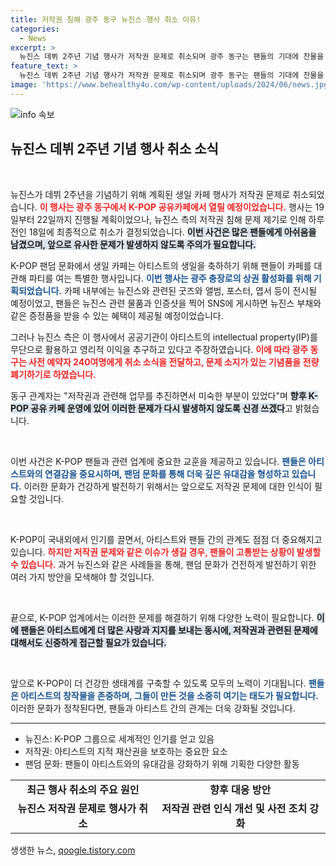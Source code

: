 ```yaml
---
title: 저작권 침해 광주 동구 뉴진스 행사 취소 이유!
categories:
  - News
excerpt: >
  뉴진스 데뷔 2주년 기념 행사가 저작권 문제로 취소되며 광주 동구는 팬들의 기대에 찬물을 끼얹었다. 기념품 폐기와 사전 예약자 통보 등 충격의 여파에 팬들은 안타까움을 감추지 못하고 있다.
feature_text: >
  뉴진스 데뷔 2주년 기념 행사가 저작권 문제로 취소되며 광주 동구는 팬들의 기대에 찬물을 끼얹었다. 기념품 폐기와 사전 예약자 통보 등 충격의 여파에 팬들은 안타까움을 감추지 못하고 있다.
image: 'https://www.behealthy4u.com/wp-content/uploads/2024/06/news.jpg'
---
```


<p><img src="https://www.behealthy4u.com/wp-content/uploads/2024/06/news.jpg" alt="info 속보" /></p>

<h2 data-ke-size="size26">뉴진스 데뷔 2주년 기념 행사 취소 소식</h2>

<p data-ke-size="size16">&nbsp;</p> 

<p>뉴진스가 데뷔 2주년을 기념하기 위해 계획된 생일 카페 행사가 저작권 문제로 취소되었습니다. <b><span style="color: #ee2323;">이 행사는 광주 동구에서 K-POP 공유카페에서 열릴 예정이었습니다.</span></b> 행사는 19일부터 22일까지 진행될 계획이었으나, 뉴진스 측의 저작권 침해 문제 제기로 인해 하루 전인 18일에 최종적으로 취소가 결정되었습니다. <b><span style="background-color: #21538527;">이번 사건은 많은 팬들에게 아쉬움을 남겼으며, 앞으로 유사한 문제가 발생하지 않도록 주의가 필요합니다.</span></b> </p>

<p>K-POP 팬덤 문화에서 생일 카페는 아티스트의 생일을 축하하기 위해 팬들이 카페를 대관해 파티를 여는 특별한 행사입니다. <b><span style="color: #1a5490;">이번 행사는 광주 충장로의 상권 활성화를 위해 기획되었습니다.</span></b> 카페 내부에는 뉴진스와 관련된 굿즈와 앨범, 포스터, 엽서 등이 전시될 예정이었고, 팬들은 뉴진스 관련 물품과 인증샷을 찍어 SNS에 게시하면 뉴진스 부채와 같은 증정품을 받을 수 있는 혜택이 제공될 예정이었습니다. </p>

<p>그러나 뉴진스 측은 이 행사에서 공공기관이 아티스트의 intellectual property(IP)를 무단으로 활용하고 영리적 이익을 추구하고 있다고 주장하였습니다. <b><span style="color: #ee2323;">이에 따라 광주 동구는 사전 예약자 240여명에게 취소 소식을 전달하고, 문제 소지가 있는 기념품을 전량 폐기하기로 하였습니다.</span></b> </p>

<p>동구 관계자는 "저작권과 관련해 업무를 추진하면서 미숙한 부분이 있었다"며 <b><span style="background-color: #21538527;">향후 K-POP 공유 카페 운영에 있어 이러한 문제가 다시 발생하지 않도록 신경 쓰겠다</span></b>고 밝혔습니다. </p>

<p data-ke-size="size16">&nbsp;</p> 

<p>이번 사건은 K-POP 팬들과 관련 업계에 중요한 교훈을 제공하고 있습니다. <b><span style="color: #1a5490;">팬들은 아티스트와의 연결감을 중요시하며, 팬덤 문화를 통해 더욱 깊은 유대감을 형성하고 있습니다.</span></b> 이러한 문화가 건강하게 발전하기 위해서는 앞으로도 저작권 문제에 대한 인식이 필요할 것입니다. </p>

<p data-ke-size="size16">&nbsp;</p> 

<p>K-POP이 국내외에서 인기를 끌면서, 아티스트와 팬들 간의 관계도 점점 더 중요해지고 있습니다. <b><span style="color: #ee2323;">하지만 저작권 문제와 같은 이슈가 생길 경우, 팬들이 고통받는 상황이 발생할 수 있습니다.</span></b> 과거 뉴진스와 같은 사례들을 통해, 팬덤 문화가 건전하게 발전하기 위한 여러 가지 방안을 모색해야 할 것입니다.</p>

<p data-ke-size="size16">&nbsp;</p> 

<p>끝으로, K-POP 업계에서는 이러한 문제를 해결하기 위해 다양한 노력이 필요합니다. <b><span style="background-color: #21538527;">이에 팬들은 아티스트에게 더 많은 사랑과 지지를 보내는 동시에, 저작권과 관련된 문제에 대해서도 신중하게 접근할 필요가 있습니다.</span></b> </p>

<p data-ke-size="size16">&nbsp;</p> 

<p>앞으로 K-POP이 더 건강한 생태계를 구축할 수 있도록 모두의 노력이 기대됩니다. <b><span style="color: #1a5490;">팬들은 아티스트의 창작물을 존중하며, 그들이 만든 것을 소중히 여기는 태도가 필요합니다.</span></b> 이러한 문화가 정착된다면, 팬들과 아티스트 간의 관계는 더욱 강화될 것입니다. </p>

<hr> 

<ul>
<li>뉴진스: K-POP 그룹으로 세계적인 인기를 얻고 있음</li>
<li>저작권: 아티스트의 지적 재산권을 보호하는 중요한 요소</li>
<li>팬덤 문화: 팬들이 아티스트와의 유대감을 강화하기 위해 기획한 다양한 활동</li>
</ul>

<table>
<tr>
<td style="text-align: center; height: 17px;"><b>최근 행사 취소의 주요 원인</b></td>
<td style="text-align: center; height: 17px;"><b>향후 대응 방안</b></td>
</tr>
<tr>
<td style="text-align: center; height: 17px;"><b>뉴진스 저작권 문제로 행사가 취소</b></td>
<td style="text-align: center; height: 17px;"><b>저작권 관련 인식 개선 및 사전 조치 강화</b></td>
</tr>
</table> 
생생한 뉴스, <a href="https://qoogle.tistory.com" rel="dofollow">qoogle.tistory.com</a>



